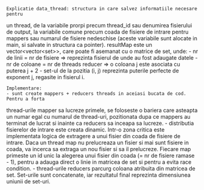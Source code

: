     Explicatie data_thread: structura in care salvez informatiile necesare pentru
un thread, de la variabile prorpi precum thread_id sau denumirea fisierului de
output, la variabile comune precum coada de fisiere de intrare pentru mappers sau
numarul de fisiere nedeschise (aceste variabile sunt alocate in main, si salvate
in structura ca pointer).
    resultMap este un vector<vector<set<int>>>, care poate fi asemanat cu o matrice
de set, unde:
    - nr de linii = nr de fisiere => reprezinta fisierul de unde au fost adaugate
datele
    - nr de coloane = nr de threads reducer => o coloana j  este asociata cu puterea
j + 2
    - set-ul de la pozitia (i, j) reprezinta puterile perfecte de exponent j, regasite
in fisierul i.

    Implementare:
    - sunt create mappers + reducers threads in aceiasi bucata de cod. Pentru a forta
thread-urile mapper sa lucreze primele, se foloseste o bariera care asteapta un numar
egal cu numarul de thread-uri, pozitionata dupa ce mappers au terminat de lucrat si
inainte ca reducers sa inceapa sa lucreze.
    - distributia fisierelor de intrare este creata dinamic. Intr-o zona critica
este implementata logica de extragere a unui fisier din coada de fisiere de intrare.
Daca un thread map nu prelucreaza un fisier si mai sunt fisiere in coada, va incerca
sa extraga un nou fisier si sa il prelucreze. Fiecare map primeste un id unic la alegerea
unui fisier din coada (= nr de fisiere ramase - 1), pentru a adauga direct o linie in matricea
de set<int> si pentru a evita race condition.
    - thread-urile reducers parcurg coloana atribuita din matricea de set<int>. Set-urile
sunt concatenate, iar rezultatul final reprezinta dimensiunea uniunii de set-uri.